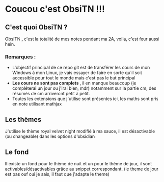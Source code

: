 # Coucou c'est ObsiTN !!!
## C'est quoi ObsiTN ?
ObsiTN , c'est la totalité de mes notes pendant ma 2A, voila, c'est feur aussi hein.
### Remarques :
- L'objectif principal de ce repo git est de transférer les cours de mon Windows à mon Linux, je vais essayer de faire en sorte qu'il soit accessible pour tout le monde mais c'est pas le but principal
- **Les cours ne sont pas complets** , il en manque beaucoup (je compléterai un jour ou j'irai bien, mdr)  notamment sur la partie cm, des résumés de cm arriveront petit à petit.
- Toutes les extensions que j'utilise sont présentes ici, les maths sont pris en note utilisant mathjax
## Les thèmes
J'utilise le thème royal velvet night modifié à ma sauce, il est désactivable (ou changeable) dans les options d'obsidian
## Le fond
Il existe un fond pour le thème de nuit et un pour le thème de jour, il sont activables/désactivables grâce au snippet correspondant. (le theme de jour est pas ouf oui je sais, il faut que j'adapte le theme)
